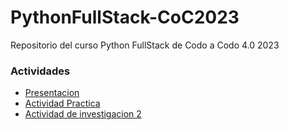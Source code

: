 # PythonFullStack-CoC2023
Repositorio del curso Python FullStack de Codo a Codo 4.0 2023

### Actividades 
- [Presentacion](https://gabygramajo.github.io/PythonFullStack-CoC2023/presentacion/index.html)
- [Actividad Practica](https://gabygramajo.github.io/PythonFullStack-CoC2023/actividad_practica1/index.html)
- [Actividad de investigacion 2](https://gabygramajo.github.io/PythonFullStack-CoC2023/actividadDeInvestigacion/index.html)